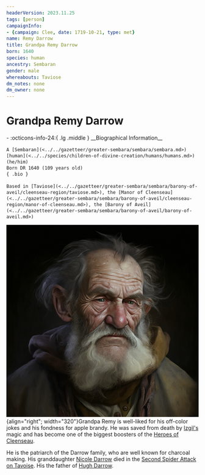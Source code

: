 ```yaml
---
headerVersion: 2023.11.25
tags: [person]
campaignInfo:
- {campaign: Clee, date: 1719-10-21, type: met}
name: Remy Darrow
title: Grandpa Remy Darrow
born: 1640
species: human
ancestry: Sembaran
gender: male
whereabouts: Taviose
dm_notes: none
dm_owner: none
---
```

# Grandpa Remy Darrow
<div class="grid cards ext-narrow-margin ext-one-column" markdown>
- :octicons-info-24:{ .lg .middle } __Biographical Information__

    A [Sembaran](<../../gazetteer/greater-sembara/sembara/sembara.md>) [human](<../../species/children-of-divine-creation/humans/humans.md>) (he/him)  
    Born DR 1640 (109 years old)  
    { .bio }

    Based in [Taviose](<../../gazetteer/greater-sembara/sembara/barony-of-aveil/cleenseau-region/taviose.md>), the [Manor of Cleenseau](<../../gazetteer/greater-sembara/sembara/barony-of-aveil/cleenseau-region/manor-of-cleenseau.md>), the [Barony of Aveil](<../../gazetteer/greater-sembara/sembara/barony-of-aveil/barony-of-aveil.md>)
</div>



![Remy Darrow](../../assets/remy-darrow.png){align="right"; width="320"}Grandpa Remy is well-liked for his off-color jokes and his fondness for apple brandy. He was saved from death by [Izgil's](<../pcs/cleenseau/izgil-moonseeker.md>) magic and has become one of the biggest boosters of the [Heroes of Cleenseau](<../pcs/cleenseau/heroes-of-cleenseau.md>). 

He is the patriarch of the Darrow family, who are well known for charcoal making. His granddaughter [Nicole Darrow](<./nicole-darrow.md>) died in the [Second Spider Attack on Tavoise](<../../events/1700s/1719/10/second-spider-attack-on-tavoise.md>). His the father of [Hugh Darrow](<./hugh-darrow.md>).